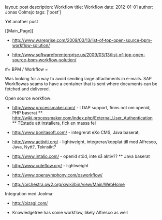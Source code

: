layout: post
description: Workflow
title: Workflow
date: 2012-01-01
author: Jonas Colmsjo
tags: ['post']

Yet another post





[[Main_Page]]


* http://www.wareprise.com/2009/03/13/list-of-top-open-source-bpm-workflow-solution/

* http://www.softwareforenterprise.us/2009/03/13/list-of-top-open-source-bpm-workflow-solution/


#= BPM / Workflow =

Was looking for a way to avoid sending large attachments in e-mails. SAP Workflowas seams to have a container that is sent where documents can be fetched and delivered.


Open source workflow:
* http://www.processmaker.com/ - LDAP support, finns not om openid, PHP baserat
** http://wiki.processmaker.com/index.php/External_User_Authentication
** TEstade att installera, fick en massa fel
* http://www.bonitasoft.com/ - integrerat eXo CMS, Java baserat,
* http://www.activiti.org/ - lightweight, integrerar/kopplat till med Alfresco, Java, Nytt?, Teknsikt?
* http://www.intalio.com/ - openid stöd, inte så aktiv??
** Java baserat
* http://www.cuteflow.org/ - lightweight


* http://www.opensymphony.com/osworkflow/
* http://orchestra.ow2.org/xwiki/bin/view/Main/WebHome


Integration med Joolma:
* http://bizagi.com/



* Knowledgetree has some workflow, likely Alfresco as well
